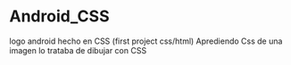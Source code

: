 # Android_CSS
logo android hecho en CSS (first project css/html)
Aprediendo Css de una imagen lo trataba de dibujar con CSS
